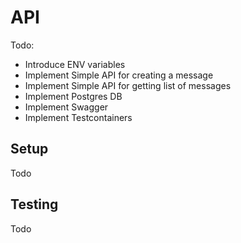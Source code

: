 # API

Todo:

- Introduce ENV variables
- Implement Simple API for creating a message
- Implement Simple API for getting list of messages
- Implement Postgres DB
- Implement Swagger
- Implement Testcontainers

## Setup

Todo

## Testing

Todo

